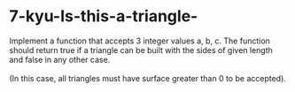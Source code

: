 # 7-kyu-Is-this-a-triangle-
Implement a function that accepts 3 integer values a, b, c. The function should return true if a triangle can be built with the sides of given length and false in any other case.
<br><br>
(In this case, all triangles must have surface greater than 0 to be accepted).
